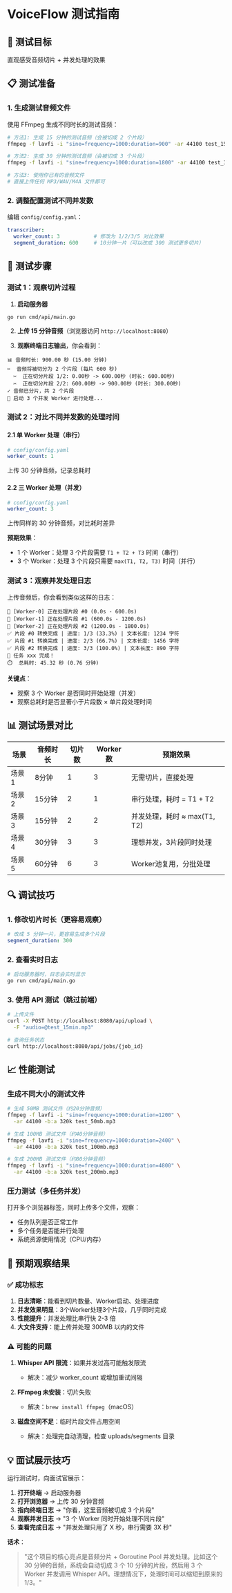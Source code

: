 # VoiceFlow 测试指南

## 🎯 测试目标

直观感受音频切片 + 并发处理的效果

## 📋 测试准备

### 1. 生成测试音频文件

使用 FFmpeg 生成不同时长的测试音频：

```bash
# 方法1: 生成 15 分钟的测试音频（会被切成 2 个片段）
ffmpeg -f lavfi -i "sine=frequency=1000:duration=900" -ar 44100 test_15min.mp3

# 方法2: 生成 30 分钟的测试音频（会被切成 3 个片段）
ffmpeg -f lavfi -i "sine=frequency=1000:duration=1800" -ar 44100 test_30min.mp3

# 方法3: 使用你已有的音频文件
# 直接上传任何 MP3/WAV/M4A 文件即可
```

### 2. 调整配置测试不同并发数

编辑 `config/config.yaml`：

```yaml
transcriber:
  worker_count: 3           # 修改为 1/2/3/5 对比效果
  segment_duration: 600     # 10分钟一片（可以改成 300 测试更多切片）
```

## 🚀 测试步骤

### 测试 1：观察切片过程

1. **启动服务器**
```bash
go run cmd/api/main.go
```

2. **上传 15 分钟音频**（浏览器访问 `http://localhost:8080`）

3. **观察终端日志输出**，你会看到：

```
📊 音频时长: 900.00 秒 (15.00 分钟)
✂️  音频将被切分为 2 个片段 (每片 600 秒)
  ✂️  正在切分片段 1/2: 0.00秒 -> 600.00秒 (时长: 600.00秒)
  ✂️  正在切分片段 2/2: 600.00秒 -> 900.00秒 (时长: 300.00秒)
✓ 音频已分片，共 2 个片段
🚀 启动 3 个并发 Worker 进行处理...
```

### 测试 2：对比不同并发数的处理时间

#### 2.1 单 Worker 处理（串行）

```yaml
# config/config.yaml
worker_count: 1
```

上传 30 分钟音频，记录总耗时

#### 2.2 三 Worker 处理（并发）

```yaml
# config/config.yaml
worker_count: 3
```

上传同样的 30 分钟音频，对比耗时差异

**预期效果**：
- 1 个 Worker：处理 3 个片段需要 `T1 + T2 + T3` 时间（串行）
- 3 个 Worker：处理 3 个片段只需要 `max(T1, T2, T3)` 时间（并行）

### 测试 3：观察并发处理日志

上传音频后，你会看到类似这样的日志：

```
🔄 [Worker-0] 正在处理片段 #0 (0.0s - 600.0s)
🔄 [Worker-1] 正在处理片段 #1 (600.0s - 1200.0s)
🔄 [Worker-2] 正在处理片段 #2 (1200.0s - 1800.0s)
✅ 片段 #0 转换完成 | 进度: 1/3 (33.3%) | 文本长度: 1234 字符
✅ 片段 #1 转换完成 | 进度: 2/3 (66.7%) | 文本长度: 1456 字符
✅ 片段 #2 转换完成 | 进度: 3/3 (100.0%) | 文本长度: 890 字符
🎉 任务 xxx 完成！
⏱️  总耗时: 45.32 秒 (0.76 分钟)
```

**关键点**：
- 观察 3 个 Worker 是否同时开始处理（并发）
- 观察总耗时是否显著小于片段数 × 单片段处理时间

## 📊 测试场景对比

| 场景 | 音频时长 | 切片数 | Worker数 | 预期效果 |
|------|---------|--------|----------|---------|
| 场景1 | 8分钟 | 1 | 3 | 无需切片，直接处理 |
| 场景2 | 15分钟 | 2 | 1 | 串行处理，耗时 = T1 + T2 |
| 场景3 | 15分钟 | 2 | 2 | 并发处理，耗时 ≈ max(T1, T2) |
| 场景4 | 30分钟 | 3 | 3 | 理想并发，3片段同时处理 |
| 场景5 | 60分钟 | 6 | 3 | Worker池复用，分批处理 |

## 🔍 调试技巧

### 1. 修改切片时长（更容易观察）

```yaml
# 改成 5 分钟一片，更容易生成多个片段
segment_duration: 300
```

### 2. 查看实时日志

```bash
# 启动服务器时，日志会实时显示
go run cmd/api/main.go
```

### 3. 使用 API 测试（跳过前端）

```bash
# 上传文件
curl -X POST http://localhost:8080/api/upload \
  -F "audio=@test_15min.mp3"

# 查询任务状态
curl http://localhost:8080/api/jobs/{job_id}
```

## 📈 性能测试

### 生成不同大小的测试文件

```bash
# 生成 50MB 测试文件（约20分钟音频）
ffmpeg -f lavfi -i "sine=frequency=1000:duration=1200" \
  -ar 44100 -b:a 320k test_50mb.mp3

# 生成 100MB 测试文件（约40分钟音频）
ffmpeg -f lavfi -i "sine=frequency=1000:duration=2400" \
  -ar 44100 -b:a 320k test_100mb.mp3

# 生成 200MB 测试文件（约80分钟音频）
ffmpeg -f lavfi -i "sine=frequency=1000:duration=4800" \
  -ar 44100 -b:a 320k test_200mb.mp3
```

### 压力测试（多任务并发）

打开多个浏览器标签，同时上传多个文件，观察：
- 任务队列是否正常工作
- 多个任务是否能并行处理
- 系统资源使用情况（CPU/内存）

## 🎯 预期观察结果

### ✅ 成功标志

1. **日志清晰**：能看到切片数量、Worker启动、处理进度
2. **并发效果明显**：3个Worker处理3个片段，几乎同时完成
3. **性能提升**：并发处理比串行快 2-3 倍
4. **大文件支持**：能上传并处理 300MB 以内的文件

### ⚠️ 可能的问题

1. **Whisper API 限流**：如果并发过高可能触发限流
   - 解决：减少 worker_count 或增加重试间隔

2. **FFmpeg 未安装**：切片失败
   - 解决：`brew install ffmpeg`（macOS）

3. **磁盘空间不足**：临时片段文件占用空间
   - 解决：处理完自动清理，检查 uploads/segments 目录

## 💡 面试展示技巧

运行测试时，向面试官展示：

1. **打开终端** → 启动服务器
2. **打开浏览器** → 上传 30 分钟音频
3. **指向终端日志** → "你看，这里音频被切成 3 个片段"
4. **观察并发日志** → "3 个 Worker 同时开始处理不同片段"
5. **查看完成日志** → "并发处理只用了 X 秒，串行需要 3X 秒"

**话术**：
> "这个项目的核心亮点是音频分片 + Goroutine Pool 并发处理。比如这个 30 分钟的音频，系统会自动切成 3 个 10 分钟的片段，然后用 3 个 Worker 并发调用 Whisper API。理想情况下，处理时间可以缩短到原来的 1/3。"
